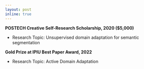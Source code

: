 ```yaml
---
layout: post
inline: true
---
```


**POSTECH Creative Self-Research Scholarship, 2020 ($5,000)** 
- Research Topic: Unsupervised domain adaptation for semantic segmentation

**Gold Prize at IPIU Best Paper Award, 2022** 
- Research Topic: Active Domain Adaptation
